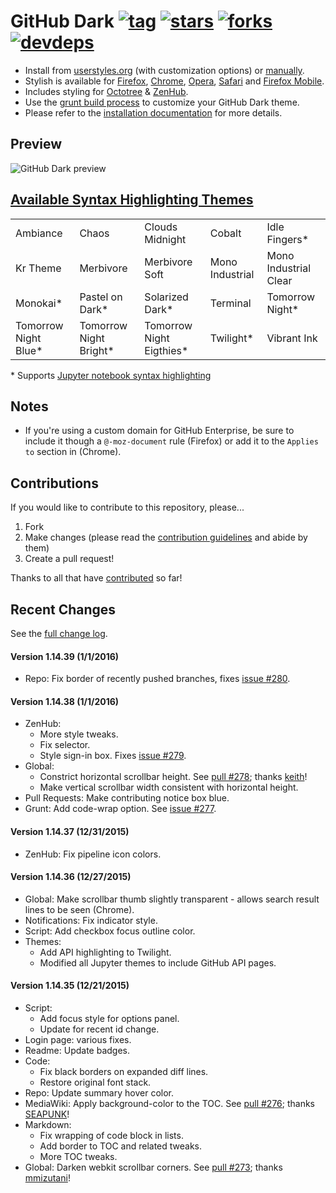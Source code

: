 # GitHub Dark [![tag](https://img.shields.io/github/tag/StylishThemes/GitHub-Dark.svg)](https://github.com/StylishThemes/GitHub-Dark/tags) [![stars](http://github-svg-buttons.herokuapp.com/star.svg?user=StylishThemes&repo=GitHub-Dark&style=flat&background=007ec6)](http://github.com/StylishThemes/GitHub-Dark) [![forks](http://github-svg-buttons.herokuapp.com/fork.svg?user=StylishThemes&repo=GitHub-Dark&style=flat&background=007ec6)](http://github.com/StylishThemes/GitHub-Dark/fork) [![devdeps](https://img.shields.io/david/dev/StylishThemes/GitHub-Dark.svg)](https://david-dm.org/StylishThemes/GitHub-Dark#info=devDependencies)

- Install from [userstyles.org](http://userstyles.org/styles/37035) (with customization options) or [manually](https://raw.githubusercontent.com/StylishThemes/GitHub-Dark/master/github-dark.css).
- Stylish is available for [Firefox](https://addons.mozilla.org/en-US/firefox/addon/2108/), [Chrome](https://chrome.google.com/extensions/detail/fjnbnpbmkenffdnngjfgmeleoegfcffe), [Opera](https://addons.opera.com/en/extensions/details/stylish/), [Safari](http://sobolev.us/stylish/) and [Firefox Mobile](https://addons.mozilla.org/en-US/firefox/addon/2108/).
- Includes styling for [Octotree](https://github.com/buunguyen/octotree/#octotree) &amp; [ZenHub](https://www.zenhub.io/).
- Use the [grunt build process](https://github.com/StylishThemes/GitHub-Dark/wiki/Build) to customize your GitHub Dark theme.
- Please refer to the [installation documentation](https://github.com/StylishThemes/GitHub-Dark/wiki/Install) for more details.

## Preview
![GitHub Dark preview](https://raw.githubusercontent.com/StylishThemes/GitHub-Dark/master/images/screenshots/after_blue.png)

## [Available Syntax Highlighting Themes](https://stylishthemes.github.io/GitHub-Dark/)

|                      |                        |                          |                 |                       |
|----------------------|------------------------|--------------------------|-----------------|-----------------------|
| Ambiance             | Chaos                  | Clouds Midnight          | Cobalt          | Idle Fingers*         |
| Kr Theme             | Merbivore              | Merbivore Soft           | Mono Industrial | Mono Industrial Clear |
| Monokai*             | Pastel on Dark*        | Solarized Dark*          | Terminal        | Tomorrow Night*       |
| Tomorrow Night Blue* | Tomorrow Night Bright* | Tomorrow Night Eigthies* | Twilight*       | Vibrant Ink           |

\* Supports [Jupyter notebook syntax highlighting](https://github.com/sujitpal/statlearning-notebooks/blob/master/src/chapter2.ipynb)

## Notes

* If you're using a custom domain for GitHub Enterprise, be sure to include it though a `@-moz-document` rule (Firefox) or add it to the `Applies to` section in (Chrome).

## Contributions

If you would like to contribute to this repository, please...

1. Fork
2. Make changes (please read the [contribution guidelines](https://github.com/StylishThemes/GitHub-Dark/blob/master/CONTRIBUTING.md) and abide by them)
3. Create a pull request!

Thanks to all that have [contributed](https://github.com/StylishThemes/GitHub-Dark/graphs/contributors) so far!

## Recent Changes

See the [full change log](https://github.com/StylishThemes/GitHub-Dark/wiki).

#### Version 1.14.39 (1/1/2016)

* Repo: Fix border of recently pushed branches, fixes [issue #280](https://github.com/StylishThemes/GitHub-Dark/issues/280).

#### Version 1.14.38 (1/1/2016)

* ZenHub:
  * More style tweaks.
  * Fix selector.
  * Style sign-in box. Fixes [issue #279](https://github.com/StylishThemes/GitHub-Dark/issues/279).
* Global:
  * Constrict horizontal scrollbar height. See [pull #278](https://github.com/StylishThemes/GitHub-Dark/pull/278); thanks [keith](https://github.com/keith)!
  * Make vertical scrollbar width consistent with horizontal height.
* Pull Requests: Make contributing notice box blue.
* Grunt: Add code-wrap option. See [issue #277](https://github.com/StylishThemes/GitHub-Dark/issues/277).

#### Version 1.14.37 (12/31/2015)

* ZenHub: Fix pipeline icon colors.

#### Version 1.14.36 (12/27/2015)

* Global: Make scrollbar thumb slightly transparent - allows search result lines to be seen (Chrome).
* Notifications: Fix indicator style.
* Script: Add checkbox focus outline color.
* Themes:
  * Add API highlighting to Twilight.
  * Modified all Jupyter themes to include GitHub API pages.

#### Version 1.14.35 (12/21/2015)

* Script:
  * Add focus style for options panel.
  * Update for recent id change.
* Login page: various fixes.
* Readme: Update badges.
* Code:
  * Fix black borders on expanded diff lines.
  * Restore original font stack.
* Repo: Update summary hover color.
* MediaWiki: Apply background-color to the TOC. See [pull #276](https://github.com/StylishThemes/GitHub-Dark/pull/276); thanks [SEAPUNK](https://github.com/SEAPUNK)!
* Markdown:
  * Fix wrapping of code block in lists.
  * Add border to TOC and related tweaks.
  * More TOC tweaks.
* Global: Darken webkit scrollbar corners. See [pull #273](https://github.com/StylishThemes/GitHub-Dark/pull/273); thanks [mmizutani](https://github.com/mmizutani)!

